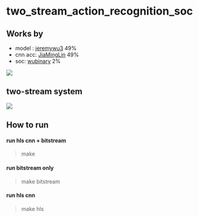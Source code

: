 # two_stream_action_recognition_soc

## Works by
* model : [jeremywu3](https://github.com/jeremywu3) 49%
* cnn acc: [JiaMingLin](https://github.com/JiaMingLin) 49%
* soc: [wubinary](https://github.com/wubinary) 2%

![](https://i.imgur.com/641dvMx.png)

## two-stream system
![](https://i.imgur.com/nBRt57L.png)

## How to run

#### run hls cnn + bitstream
> make

#### run bitstream only
> make bitstream

#### run hls cnn
> make hls

